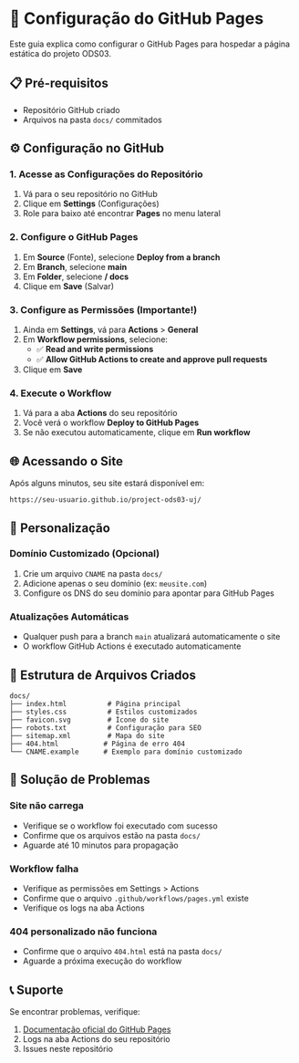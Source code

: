 # 🚀 Configuração do GitHub Pages

Este guia explica como configurar o GitHub Pages para hospedar a página estática do projeto ODS03.

## 📋 Pré-requisitos

- Repositório GitHub criado
- Arquivos na pasta `docs/` commitados

## ⚙️ Configuração no GitHub

### 1. Acesse as Configurações do Repositório
1. Vá para o seu repositório no GitHub
2. Clique em **Settings** (Configurações)
3. Role para baixo até encontrar **Pages** no menu lateral

### 2. Configure o GitHub Pages
1. Em **Source** (Fonte), selecione **Deploy from a branch**
2. Em **Branch**, selecione **main**
3. Em **Folder**, selecione **/ docs**
4. Clique em **Save** (Salvar)

### 3. Configure as Permissões (Importante!)
1. Ainda em **Settings**, vá para **Actions** > **General**
2. Em **Workflow permissions**, selecione:
   - ✅ **Read and write permissions**
   - ✅ **Allow GitHub Actions to create and approve pull requests**
3. Clique em **Save**

### 4. Execute o Workflow
1. Vá para a aba **Actions** do seu repositório
2. Você verá o workflow **Deploy to GitHub Pages**
3. Se não executou automaticamente, clique em **Run workflow**

## 🌐 Acessando o Site

Após alguns minutos, seu site estará disponível em:
```
https://seu-usuario.github.io/project-ods03-uj/
```

## 🔧 Personalização

### Domínio Customizado (Opcional)
1. Crie um arquivo `CNAME` na pasta `docs/`
2. Adicione apenas o seu domínio (ex: `meusite.com`)
3. Configure os DNS do seu domínio para apontar para GitHub Pages

### Atualizações Automáticas
- Qualquer push para a branch `main` atualizará automaticamente o site
- O workflow GitHub Actions é executado automaticamente

## 📁 Estrutura de Arquivos Criados

```
docs/
├── index.html          # Página principal
├── styles.css          # Estilos customizados
├── favicon.svg         # Ícone do site
├── robots.txt          # Configuração para SEO
├── sitemap.xml         # Mapa do site
├── 404.html           # Página de erro 404
└── CNAME.example      # Exemplo para domínio customizado
```

## 🐛 Solução de Problemas

### Site não carrega
- Verifique se o workflow foi executado com sucesso
- Confirme que os arquivos estão na pasta `docs/`
- Aguarde até 10 minutos para propagação

### Workflow falha
- Verifique as permissões em Settings > Actions
- Confirme que o arquivo `.github/workflows/pages.yml` existe
- Verifique os logs na aba Actions

### 404 personalizado não funciona
- Confirme que o arquivo `404.html` está na pasta `docs/`
- Aguarde a próxima execução do workflow

## 📞 Suporte

Se encontrar problemas, verifique:
1. [Documentação oficial do GitHub Pages](https://docs.github.com/en/pages)
2. Logs na aba Actions do seu repositório
3. Issues neste repositório